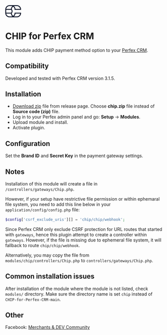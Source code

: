 <img src="./assets/logo.svg" alt="drawing" width="50"/>

# CHIP for Perfex CRM

This module adds CHIP payment method option to your [Perfex CRM](https://codecanyon.net/item/perfex-powerful-open-source-crm/14013737).

## Compatibility

Developed and tested with Perfex CRM version 3.1.5.

## Installation

* [Download zip](https://github.com/CHIPAsia/CHIP-for-Perfex-CRM/releases/) file from release page. Choose **chip.zip** file instead of **Source code (zip)** file.
* Log in to your Perfex admin panel and go: **Setup** -> **Modules**.
* Upload module and install.
* Activate plugin.

## Configuration

Set the **Brand ID** and **Secret Key** in the payment gateway settings.

## Notes

Installation of this module will create a file in `/controllers/gateways/Chip.php`.

However, if your setup have restrictive file permission or within ephemaral file system, you need to add this line below in your `application/config/config.php` file:

```php
$config['csrf_exclude_uris'][] = 'chip/chip/webhook';
```

Since Perfex CRM only exclude CSRF protection for URL routes that started with `gateways`, hence this plugin attempt to create a controller within `gateways`. However, if the file is missing due to ephemeral file system, it will fallback to route `chip/chip/webhook`.

Alternatively, you may copy the file from `modules/chip/controllers/Chip.php` to `controllers/gateways/Chip.php`.

## Common installation issues

After installation of the module where the module is not listed, check `modules/` directory. Make sure the directory name is set `chip` instead of `CHIP-for-Perfex-CRM-main`.

## Other

Facebook: [Merchants & DEV Community](https://www.facebook.com/groups/3210496372558088)